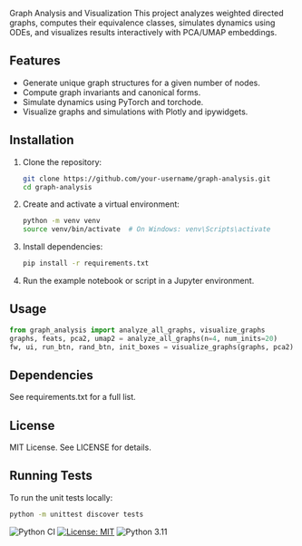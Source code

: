 Graph Analysis and Visualization
 This project analyzes weighted directed graphs, computes their equivalence classes, simulates dynamics using ODEs, and visualizes results interactively with PCA/UMAP embeddings.

 ## Features
 - Generate unique graph structures for a given number of nodes.
 - Compute graph invariants and canonical forms.
 - Simulate dynamics using PyTorch and torchode.
 - Visualize graphs and simulations with Plotly and ipywidgets.

 ## Installation
 1. Clone the repository:
    ```bash
    git clone https://github.com/your-username/graph-analysis.git
    cd graph-analysis
    ```
 2. Create and activate a virtual environment:
    ```bash
    python -m venv venv
    source venv/bin/activate  # On Windows: venv\Scripts\activate
    ```
 3. Install dependencies:
    ```bash
    pip install -r requirements.txt
    ```
 4. Run the example notebook or script in a Jupyter environment.

 ## Usage
 ```python
 from graph_analysis import analyze_all_graphs, visualize_graphs
 graphs, feats, pca2, umap2 = analyze_all_graphs(n=4, num_inits=20)
 fw, ui, run_btn, rand_btn, init_boxes = visualize_graphs(graphs, pca2)
```

## Dependencies
See requirements.txt for a full list.

## License
MIT License. See LICENSE for details.

## Running Tests
To run the unit tests locally:
```bash
python -m unittest discover tests
```

![Python CI](https://github.com/your-username/graph-analysis/workflows/Python%20CI/badge.svg)
[![License: MIT](https://img.shields.io/badge/License-MIT-yellow.svg)](https://opensource.org/licenses/MIT)
![Python 3.11](https://img.shields.io/badge/python-3.11-blue)
